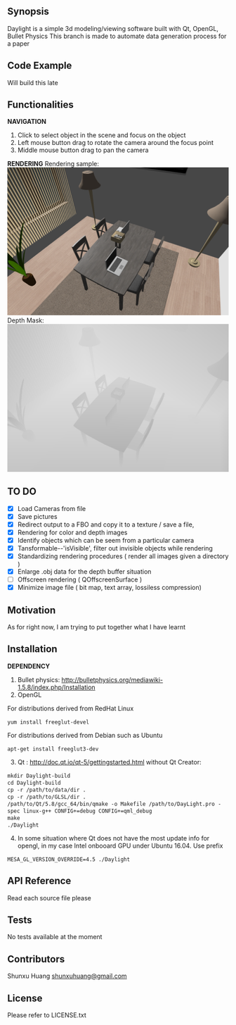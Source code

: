 ## Synopsis

Daylight is a simple 3d modeling/viewing software built with Qt, OpenGL, Bullet Physics
This branch is made to automate data generation process for a paper

## Code Example

Will build this late

## Functionalities

__NAVIGATION__
1. Click to select object in the scene and focus on the object
2. Left mouse button drag to rotate the camera around the focus point
3. Middle mouse button drag to pan the camera 


__RENDERING__
Rendering sample: 
![alt text](https://github.com/Shunxu-H/DayLight/blob/master/sampleImages/color.png?raw=true)
Depth Mask:
![alt text](https://github.com/Shunxu-H/DayLight/blob/master/sampleImages/depth.png?raw=true)


## TO DO

- [X] Load Cameras from file 
- [X] Save pictures
- [X] Redirect output to a FBO and copy it to a texture / save a file, 
- [X] Rendering for color and depth images
- [X] Identify objects which can be seem from a particular camera
- [X] Tansformable--'isVisible', filter out invisible objects while rendering
- [X] Standardizing rendering procedures ( render all images given a directory )
- [X] Enlarge .obj data for the depth buffer situation 
- [ ] Offscreen rendering ( QOffscreenSurface )
- [X] Minimize image file ( bit map, text array, lossiless compression)
 
## Motivation

As for right now, I am trying to put together what I have learnt

## Installation

__DEPENDENCY__
1. Bullet physics: http://bulletphysics.org/mediawiki-1.5.8/index.php/Installation
2. OpenGL 

For distributions derived from RedHat Linux

```
yum install freeglut-devel
```

For distributions derived from Debian such as Ubuntu

```
apt-get install freeglut3-dev
```

3. Qt : http://doc.qt.io/qt-5/gettingstarted.html
	without Qt Creator:
	
```
mkdir Daylight-build
cd Daylight-build
cp -r /path/to/data/dir .
cp -r /path/to/GLSL/dir .
/path/to/Qt/5.8/gcc_64/bin/qmake -o Makefile /path/to/DayLight.pro -spec linux-g++ CONFIG+=debug CONFIG+=qml_debug
make
./Daylight
```


4. In some situation where Qt does not have the most update info for opengl, in my case Intel onbooard GPU under Ubuntu 16.04. Use prefix 

```
MESA_GL_VERSION_OVERRIDE=4.5 ./Daylight
```

## API Reference

Read each source file please 

## Tests

No tests available at the moment

## Contributors

Shunxu Huang
shunxuhuang@gmail.com

## License

Please refer to LICENSE.txt
